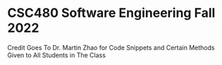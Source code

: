 # CSC480 Software Engineering Fall 2022

Credit Goes To Dr. Martin Zhao for Code Snippets and Certain Methods Given to All Students in The Class
